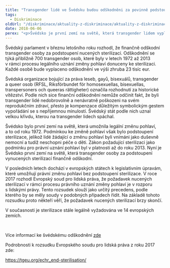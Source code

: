 ```yaml
---
title: "Transgender lidé ve Švédsku budou odškodněni za povinně podstoupené sterilizace"
tags:
  - Diskriminace
oldUrl: "/diskriminace/aktuality-z-diskriminace/aktuality-z-diskriminace-2018/transgender-lide-ve-svedsku-budou-odskodneni-za-povinne-podstoupene-sterilizace/"
date: 2018-06-06
perex: "<p>Švédsko je první zemí na světě, která transgender lidem vyplatí finanční kompenzaci.</p>"
---
```


<!-- imported from the old website -->

<p>Švédský parlament v březnu letošního roku rozhodl, že finančně odškodní transgender osoby za podstoupení nucených sterilizací. Odškodnění se týká přibližně 700 transgender osob, které byly v letech 1972 až 2013 v rámci procesu legálního uznání změny pohlaví donuceny ke sterilizaci. Každé osobě bude vyplaceno odškodnění ve výši zhruba 23 tisíc eur. </p> <p>Švédská organizace bojující za práva leseb, gayů, bisexuálů, transgender a queer osob (RFSL, Riksförbundet för homosexuellas, bisexuellas, transpersoners och queeras rättigheter) označila rozhodnutí za historické vítězství. Podle nich sice finanční odškodnění nemůže odčinit fakt, že byli transgender lidé nedobrovolně a nenávratně poškozeni na svém reprodukčním zdraví, přesto je kompenzace důležitým symbolickým gestem vypořádání se s nepříjemnou minulostí. Švédský stát podle nich uznal velkou křivdu, kterou na transgender lidech spáchal. </p> <p>Švédsko bylo první zemí na světě, která umožnila legální změnu pohlaví, a to od roku 1972. Podmínkou ke změně pohlaví však bylo podstoupení sterilizace, jelikož lidé žádající o změnu pohlaví byli vnímáni jako duševně nemocní a tudíž neschopni péče o děti. Zákon požadující sterilizaci jako podmínku pro právní uznání pohlaví byl v platnosti až do roku 2013. Nyní je Švédsko první zemí na světě, která transgender osoby za podstoupení vynucených sterilizací finančně odškodní.</p> <p>V posledních letech dochází v evropských státech k legislativním úpravám, které umožňují právní změnu pohlaví bez podstoupení sterilizace. V roce 2017 rozhodl Evropský soud pro lidská práva, že požadavek nucených sterilizací v rámci procesu právního uznání změny pohlaví je v rozporu s lidskými právy. Tento rozsudek slouží jako určitý precedens, podle kterého by se měly soudy v podobných případech řídit. Na základě tohoto rozsudku proto někteří věří, že požadavek nucených sterilizací brzy skončí.</p> <p>V současnosti je sterilizace stále legálně vyžadována ve 14 evropských zemích.</p> <p> </p> <p>Více informací ke švédskému odškodnění <a href="https://www.rfsl.se/en/aktuellt/historic-victory-trans-people-swedish-parliament-decides-compensation-forced-sterilizations/https:/www.rfsl.se/en/aktuellt/historic-victory-trans-people-swedish-parliament-decides-compensation-forced-sterilizations/" target="_blank">zde</a></p> <p>Podrobnosti k rozsudku Evropského soudu pro lidská práva z roku 2017 zde:</p> <a href="https://tgeu.org/echr_end-sterilisation/" target="_blank">https://tgeu.org/echr_end-sterilisation/</a>
